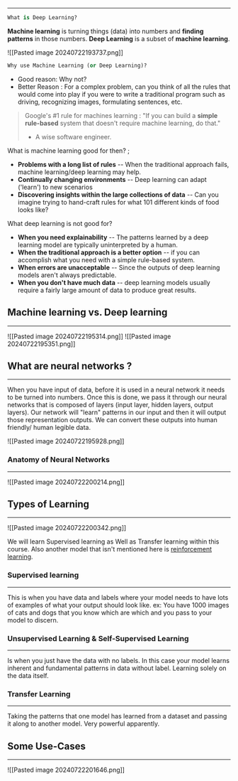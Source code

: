 
----

```python
What is Deep Learning?
```

**Machine learning** is turning things (data) into numbers and **finding patterns** in those numbers. **Deep Learning** is a subset of **machine learning**.

![[Pasted image 20240722193737.png]]

```python
Why use Machine Learning (or Deep Learning)?
```

- Good reason: Why not? 
- Better Reason : For a complex problem, can you think of all the rules that would come into play if you were to write a traditional program such as driving, recognizing images, formulating sentences, etc.

> Google's #1 rule for machines learning : "If you can build a **simple rule-based** system that doesn't require machine learning, do that." 
> - A wise software engineer.

What is machine learning good for then? ;

- **Problems with a long list of rules** -- When the traditional approach fails, machine learning/deep learning may help.
- **Continually changing environments** -- Deep learning can adapt ('learn') to new scenarios
- **Discovering insights within the large collections of data** -- Can you imagine trying to hand-craft rules for what 101 different kinds of food looks like?

What deep learning is not good for? 

- **When you need explainability** -- The patterns learned by a deep learning model are typically uninterpreted by a human.
- **When the traditional approach is a better option** -- if you can accomplish what you need with a simple rule-based system.
- **When errors are unacceptable** -- Since the outputs of deep learning models aren't always predictable.
- **When you don't have much data** -- deep learning models usually require a fairly large amount of data to produce great results.

## Machine learning vs. Deep learning 
---
![[Pasted image 20240722195314.png]]
![[Pasted image 20240722195351.png]]

## What are neural networks ?
---

When you have input of data, before it is used in a neural network it needs to be turned into numbers. Once this is done, we pass it through our neural networks that is composed of layers (input layer, hidden layers, output layers). Our network will "learn" patterns in our input and then it will output those representation outputs. We can convert these outputs into human friendly/ human legible data. 

![[Pasted image 20240722195928.png]]

### Anatomy of Neural Networks
---

![[Pasted image 20240722200214.png]]


## Types of Learning
---
![[Pasted image 20240722200342.png]]

We will learn Supervised learning as Well as Transfer learning within this course. Also another model that isn't mentioned here is [reinforcement learning](https://en.wikipedia.org/wiki/Reinforcement_learning).
### Supervised learning
---

This is when you have data and labels where your model needs to have lots of examples of what your output should look like. ex: You have 1000 images of cats and dogs that you know which are which and you pass to your model to discern.

### Unsupervised Learning & Self-Supervised Learning
---

Is when you just have the data with no labels. In this case your model learns inherent and fundamental patterns in data without label. Learning solely on the data itself.

### Transfer Learning
---

Taking the patterns that one model has learned from a dataset and passing it along to another model. Very powerful apparently.


## Some Use-Cases
---

![[Pasted image 20240722201646.png]]

